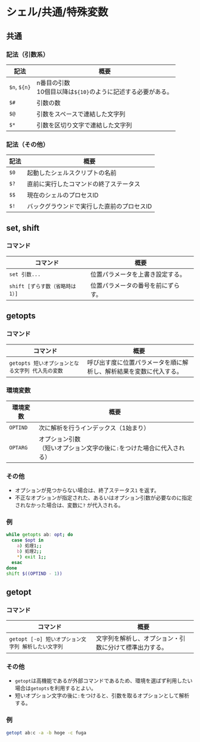 # シェル/共通/特殊変数

## 共通

### 記法（引数系）

| 記法         | 概要                                                         |
| ------------ | ------------------------------------------------------------ |
| `$n`, `${n}` | n番目の引数<br />10個目以降は`${10}`のように記述する必要がある。 |
| `$#`         | 引数の数                                                     |
| `$@`         | 引数をスペースで連結した文字列                               |
| `$*`         | 引数を区切り文字で連結した文字列                             |

### 記法（その他）

| 記法 | 概要                                       |
| ---- | ------------------------------------------ |
| `$0` | 起動したシェルスクリプトの名前             |
| `$?` | 直前に実行したコマンドの終了ステータス     |
| `$$` | 現在のシェルのプロセスID                   |
| `$!` | バックグラウンドで実行した直前のプロセスID |

## set, shift

### コマンド

| コマンド                        | 概要                               |
| ------------------------------- | ---------------------------------- |
| `set 引数...`                   | 位置パラメータを上書き設定する。   |
| `shift [ずらす数（省略時は1）]` | 位置パラメータの番号を前にずらす。 |

## getopts

### コマンド

| コマンド                                          | 概要                                                         |
| ------------------------------------------------- | ------------------------------------------------------------ |
| `getopts 短いオプションとなる文字列 代入先の変数` | 呼び出す度に位置パラメータを順に解析し、解析結果を変数に代入する。 |

### 環境変数

| 環境変数 | 概要                                                         |
| -------- | ------------------------------------------------------------ |
| `OPTIND` | 次に解析を行うインデックス（1始まり）                        |
| `OPTARG` | オプション引数<br />（短いオプション文字の後に`:`をつけた場合に代入される） |

### その他

- オプションが見つからない場合は、終了ステータス`1` を返す。
- 不正なオプションが指定された、あるいはオプション引数が必要なのに指定されなかった場合は、変数に`?` が代入される。

### 例

```bash
while getopts ab: opt; do
  case $opt in
    a) 処理1;;
    b) 処理2;;
    *) exit 1;;
  esac
done
shift $((OPTIND - 1))
```

## getopt

### コマンド

| コマンド                                            | 概要                                                   |
| --------------------------------------------------- | ------------------------------------------------------ |
| `getopt [-o] 短いオプション文字列 解析したい文字列` | 文字列を解析し、オプション・引数に分けて標準出力する。 |

### その他

- `getopt`は高機能であるが外部コマンドであるため、環境を選ばず利用したい場合は`getopts`を利用するとよい。
- 短いオプション文字の後に`:`をつけると、引数を取るオプションとして解析する。

### 例

```bash
getopt ab:c -a -b hoge -c fuga
```
